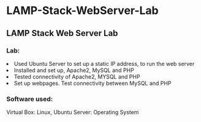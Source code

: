 # LAMP-Stack-WebServer-Lab
## LAMP Stack Web Server Lab
 
### Lab:
<li>Used Ubuntu Server to set up a static IP address, to run  the web server
<li>Installed and set up, Apache2, MySQL and PHP
<li>Tested connectivity of Apache2, MYSQL and PHP
<li>Set up webpages. Test connectivity between MySQL and PHP


### Software used:
Virtual Box: Linux, Ubuntu Server: Operating System

